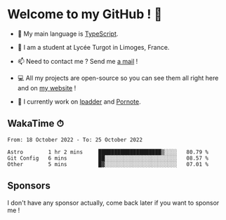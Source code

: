 # Welcome to my GitHub ! 🌃

- 🔭 My main language is [TypeScript](https://www.typescriptlang.org/).

- 🌱 I am a student at Lycée Turgot in Limoges, France.

- 📫 Need to contact me ? Send me <a href="mailto:mikkel@milescode.dev">a mail</a> !

- 💻 All my projects are open-source so you can see them all right here and on <a href="https://www.vexcited.ml">my website</a> !

- 👀 I currently work on [lpadder](https://github.com/Vexcited/lpadder) and [Pornote](https://github.com/Vexcited/Pornote).

## WakaTime ⏱

<!--START_SECTION:waka-->

```text
From: 18 October 2022 - To: 25 October 2022

Astro        1 hr 2 mins     ████████████████████▒░░░░   80.79 %
Git Config   6 mins          ██░░░░░░░░░░░░░░░░░░░░░░░   08.57 %
Other        5 mins          █▓░░░░░░░░░░░░░░░░░░░░░░░   07.01 %
```

<!--END_SECTION:waka-->

## Sponsors

I don't have any sponsor actually, come back later if you want to sponsor me !

